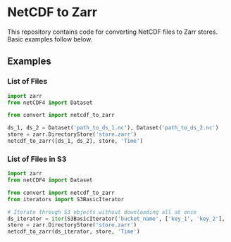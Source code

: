 # NetCDF to Zarr

This repository contains code for converting NetCDF files to Zarr stores. Basic examples follow below.

## Examples

### List of Files

```python
import zarr
from netCDF4 import Dataset

from convert import netcdf_to_zarr

ds_1, ds_2 = Dataset('path_to_ds_1.nc'), Dataset('path_to_ds_2.nc')
store = zarr.DirectoryStore('store.zarr')
netcdf_to_zarr([ds_1, ds_2], store, 'Time')
```

### List of Files in S3

```python
import zarr
from netCDF4 import Dataset

from convert import netcdf_to_zarr
from iterators import S3BasicIterator

# Iterate through S3 objects without downloading all at once
ds_iterator = iter(S3BasicIterator('bucket_name', ['key_1', 'key_2'], 'path_to_download_folder'))
store = zarr.DirectoryStore('store.zarr')
netcdf_to_zarr(ds_iterator, store, 'Time')
```
